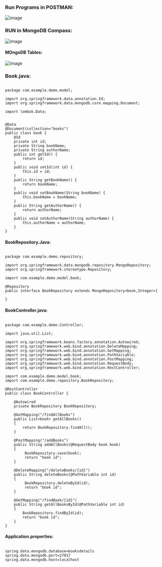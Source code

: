 ### Run Programs in POSTMAN:

![image](https://user-images.githubusercontent.com/11579239/87849964-3c7e7d80-c90a-11ea-8b24-36b73c16ae01.png)

### RUN in MongoDB Compass:

![image](https://user-images.githubusercontent.com/11579239/87850005-810a1900-c90a-11ea-993b-cb6d02fc9afd.png)

#### MOngoDB Tables:

![image](https://user-images.githubusercontent.com/11579239/87850017-967f4300-c90a-11ea-98bb-11c761700c75.png)


### Book.java:

```

package com.example.demo.model;

import org.springframework.data.annotation.Id;
import org.springframework.data.mongodb.core.mapping.Document;

import lombok.Data;


@Data
@Document(collection="books")
public class book {
	@Id
	private int id;
	private String bookName;
	private String authorName;
	public int getId() {
		return id;
	}
	public void setId(int id) {
		this.id = id;
	}
	public String getBookName() {
		return bookName;
	}
	public void setBookName(String bookName) {
		this.bookName = bookName;
	}
	public String getAuthorName() {
		return authorName;
	}
	public void setAuthorName(String authorName) {
		this.authorName = authorName;
	}
}
```

#### BookRepository.Java:

```

package com.example.demo.repository;

import org.springframework.data.mongodb.repository.MongoRepository;
import org.springframework.stereotype.Repository;

import com.example.demo.model.book;

@Repository
public interface BookRepository extends MongoRepository<book,Integer>{

}

```

#### BookController.java:

```

package com.example.demo.Controller;

import java.util.List;

import org.springframework.beans.factory.annotation.Autowired;
import org.springframework.web.bind.annotation.DeleteMapping;
import org.springframework.web.bind.annotation.GetMapping;
import org.springframework.web.bind.annotation.PathVariable;
import org.springframework.web.bind.annotation.PostMapping;
import org.springframework.web.bind.annotation.RequestBody;
import org.springframework.web.bind.annotation.RestController;

import com.example.demo.model.book;
import com.example.demo.repository.BookRepository;

@RestController
public class BookController {
	
	@Autowired
	private BookRepository BookRepository;
	
	@GetMapping("/findAllBooks")
	public List<book> getAllBooks()
	{
		return BookRepository.findAll();
	}
	
	@PostMapping("/addBooks")
	public String addAllBooks(@RequestBody book book)
	{
		 BookRepository.save(book);
		 return "book id";
	}
	
	@DeleteMapping("/deleteBooks/{id}")
	public String deleteBooks(@PathVariable int id)
	{
		 BookRepository.deleteById(id);
		 return "book id";
	}
	
	@GetMapping("/findBook/{id}")
	public String getAllBooksById(@PathVariable int id)
	{
		BookRepository.findById(id);
		return "book id";
	}
}

```

#### Application.properties:

```

spring.data.mongodb.database=booksdetails
spring.data.mongodb.port=27017
spring.data.mongodb.host=localhost

```




